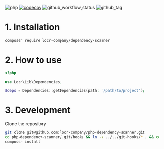 ![php](https://img.shields.io/badge/php-%3E%3D%208.1-8892BF.svg)
[![codecov](https://codecov.io/gh/locr-company/php-dependency-scanner/branch/main/graph/badge.svg?token=FsUYYO0nve)](https://codecov.io/gh/locr-company/php-dependency-scanner)
![github_workflow_status](https://img.shields.io/github/actions/workflow/status/locr-company/php-dependency-scanner/php.yml)
![github_tag](https://img.shields.io/github/v/tag/locr-company/php-dependency-scanner)

# 1. Installation

```bash
composer require locr-company/dependency-scanner
```

# 2. How to use

```php
<?php

use Locr\Lib\Dependencies;

$deps = Dependencies::getDependencies(path: '/path/to/project');
```

# 3. Development

Clone the repository

```bash
git clone git@github.com:locr-company/php-dependency-scanner.git
cd php-dependency-scanner/.git/hooks && ln -s ../../git-hooks/* . && cd ../..
composer install
```